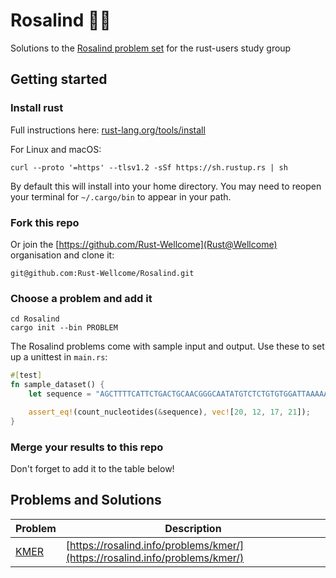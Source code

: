 # Rosalind 🦀🧬
Solutions to the [Rosalind problem set](https://rosalind.info/problems/list-view/) for the rust-users study group

## Getting started

### Install rust

Full instructions here: [rust-lang.org/tools/install](https://www.rust-lang.org/tools/install)

For Linux and macOS:

```
curl --proto '=https' --tlsv1.2 -sSf https://sh.rustup.rs | sh
```

By default this will install into your home directory. You may need to reopen your terminal for `~/.cargo/bin` to appear in your path.

### Fork this repo

Or join the [https://github.com/Rust-Wellcome](Rust@Wellcome) organisation and clone it:

```
git@github.com:Rust-Wellcome/Rosalind.git
```

### Choose a problem and add it

```
cd Rosalind
cargo init --bin PROBLEM
```

The Rosalind problems come with sample input and output. Use these to set up a unittest in `main.rs`:

```rust
#[test]
fn sample_dataset() {
    let sequence = "AGCTTTTCATTCTGACTGCAACGGGCAATATGTCTCTGTGTGGATTAAAAAAAGAGTGTCTGATAGCAGC";

    assert_eq!(count_nucleotides(&sequence), vec![20, 12, 17, 21]);
}
```

### Merge your results to this repo

Don't forget to add it to the table below!

## Problems and Solutions

| Problem | Description |
| ------- | ----------- |
| [KMER](KMER) | [https://rosalind.info/problems/kmer/](https://rosalind.info/problems/kmer/) |
